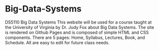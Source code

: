 # Big-Data-Systems
DS5110 Big Data Systems
This website will be used for a course taught at the University of Virginia by Dr. Judy Fox about Big Data Systems. 
The site is rendered on Github Pages and is composed of simple HTML and CSS components.
There are 5 pages: Home, Syllabus, Lectures, Book, and Schedule. All are easy to edit for future class needs. 